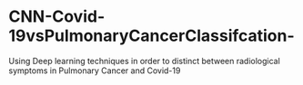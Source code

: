# CNN-Covid-19vsPulmonaryCancerClassifcation-
Using Deep learning techniques  in order to distinct between radiological symptoms in Pulmonary Cancer and Covid-19

